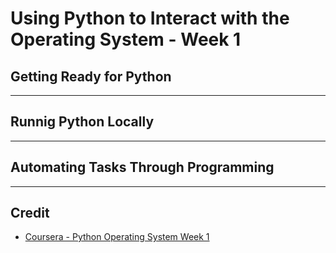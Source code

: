 # Using Python to Interact with the Operating System - Week 1

## Getting Ready for Python

---

## Runnig Python Locally

---

## Automating Tasks Through Programming


---

## Credit
* [Coursera - Python Operating System Week 1](https://www.coursera.org/learn/python-operating-system/home/week/1)